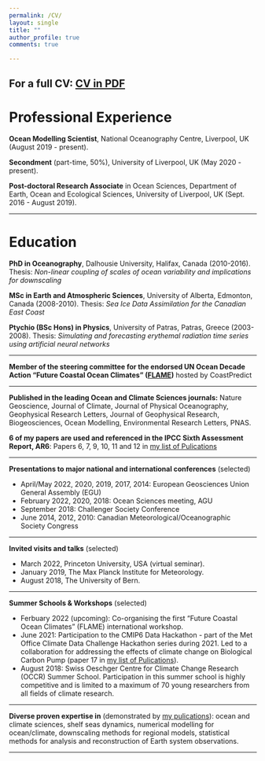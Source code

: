 ```yaml
---
permalink: /CV/
layout: single
title: ""
author_profile: true
comments: true

---
```

For a full CV: <a href="/assets/CV_Katavouta.pdf"> CV in PDF</a>
---
# Professional Experience 
**Ocean Modelling Scientist**, National Oceanography Centre, Liverpool, UK (August 2019 - present).

**Secondment** (part-time, 50%), University of Liverpool, UK (May 2020 - present).

**Post-doctoral Research Associate** in Ocean Sciences, Department of Earth, Ocean and Ecological Sciences, University of Liverpool, UK (Sept. 2016 - August 2019).

---

# Education 
**PhD in Oceanography**, Dalhousie University, Halifax, Canada (2010-2016).
Thesis: *Non-linear coupling of scales of ocean variability and implications for downscaling*

**MSc in Earth and Atmospheric Sciences**, University of Alberta, Edmonton, Canada (2008-2010).
Thesis: *Sea Ice Data Assimilation for the Canadian East Coast*

**Ptychio (BSc Hons) in Physics**, University of Patras, Patras, Greece (2003-2008).
Thesis: *Simulating and forecasting erythemal radiation time series using artificial neural networks*

---

**Member of the steering committee for the endorsed UN Ocean Decade Action “Future Coastal Ocean Climates” (<a href="https://projects.noc.ac.uk/flame/">FLAME</a>)** hosted by CoastPredict 

---

**Published in the leading Ocean and Climate Sciences journals:** Nature Geoscience, Journal of Climate, Journal of Physical Oceanography, Geophysical Research Letters, Journal of Geophysical Research, Biogeosciences, Ocean Modelling, Environmental Research Letters, PNAS.

**6 of my papers are used and referenced in the IPCC Sixth Assessment Report, AR6**: Papers 6, 7, 9, 10, 11 and 12 in <a href="/Publications/">my list of Pulications</a>

---

**Presentations to major national and international conferences** (selected)
- April/May 2022, 2020, 2019, 2017, 2014: European Geosciences Union General Assembly (EGU)
- February 2022, 2020, 2018: Ocean Sciences meeting, AGU
- September 2018: Challenger Society Conference
- June 2014, 2012, 2010: Canadian Meteorological/Oceanographic Society Congress

---

**Invited visits and talks** (selected)
- March 2022, Princeton University, USA (virtual seminar).
- January 2019, The Max Planck Institute for Meteorology.
- August 2018, The University of Bern. 

---

**Summer Schools & Workshops** (selected)
- Ferbuary 2022 (upcoming): Co-organising the first “Future Coastal Ocean Climates” (FLAME) international workshop.
- June 2021: Participation to the CMIP6 Data Hackathon - part of the Met Office Climate Data Challenge Hackathon series during 2021. Led to a collaboration for addressing the effects of climate change on Biological Carbon Pump (paper 17 in <a href="/Publications/">my list of Pulications</a>).
- August 2018: Swiss Oeschger Centre for Climate Change Research (OCCR) Summer School. Participation in this summer school is highly competitive and is limited to a maximum of 70 young researchers from all fields of climate research.

---

**Diverse proven expertise in** (demonstrated by <a href="/Publications/">my pulications</a>): ocean and climate sciences, shelf seas dynamics, numerical modelling for ocean/climate, downscaling methods for regional models, statistical methods for analysis and reconstruction of Earth system observations.

---

  
